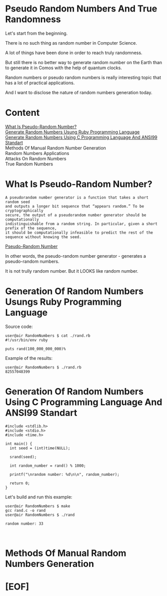 # Pseudo Random Numbers And True Randomness

Let's start from the beginning. 

There is no such thing as random number in Computer Science. 

A lot of things have been done in order to reach truly randomness.

But still there is no better way to generate random number on the Earth than to 
generate it in Comos with the help of quantum clocks.

Random numbers or pseudo random numbers is really interesting topic that has a lot of
practical applications.

And I want to disclose the nature of random numbers generation today.

# Content

 [What Is Pseudo-Random Number?](#what_is_pseudo_random_number)<br/>
 [Generate Random Numbers Usung Ruby Programming Language](#random_ruby)<br/>
 [Generate Random Numbers Using C Programming Language And ANSI99 Standart](#random_c)<br/>
 Methods Of Manual Random Number Generation<br/>
 Random Numbers Applications<br/>
 Attacks On Random Numbers<br/>
 True Random Numbers<br/>

<h1><a id="what_is_pseudo_random_number">What Is Pseudo-Random Number?</a></h1>

````
A pseudorandom number generator is a function that takes a short random seed 
and outputs a longer bit sequence that “appears random.” To be cryptographically 
secure, the output of a pseudorandom number generator should be computationally 
indistinguishable from a random string. In particular, given a short prefix of the sequence, 
it should be computationally infeasible to predict the rest of the sequence without knowing the seed. 
````

[Pseudo-Random Number](https://www.sciencedirect.com/topics/mathematics/pseudo-random-number)

In other words, the pseudo-random number generator - generates a pseudo-random numbers.

It is not trully random number. But it LOOKS like random number.

<h1><a id="random_ruby">Generation Of Random Numbers Usungs Ruby Programming Language</a></h1>

Source code: 

````
user@air RandomNumbers $ cat ./rand.rb 
#!/usr/bin/env ruby

puts rand(100_000_000_000)%   
````

Example of the results:

````
user@air RandomNumbers $ ./rand.rb    
82557048399
````

<h1><a id="random_с">Generation Of Random Numbers Using C Programming Language And ANSI99 Standart</a></h1>

````
#include <stdlib.h>
#include <stdio.h>
#include <time.h>

int main() {
  int seed = (int)time(NULL);
  
  srand(seed);

  int random_number = rand() % 1000;

  printf("\nrandom number: %d\n\n", random_number);

  return 0;
}
````

Let's build and run this example:

````
user@air RandomNumbers $ make
gcc rand.c -o rand
user@air RandomNumbers $ ./rand

random number: 33

````
<br/>
<h1><a id="manual_random">Methods Of Manual Random Numbers Generation</a></h1>

# [EOF]


